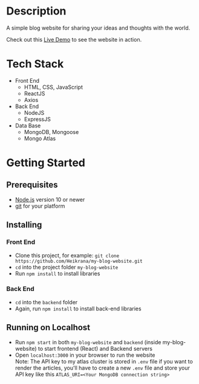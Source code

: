 # Description

A simple blog website for sharing your ideas and thoughts with the world.

Check out this [Live Demo](#) to see the website in action.

# Tech Stack

- Front End
   -  HTML, CSS, JavaScript
   -  ReactJS
   -  Axios
- Back End
   -  NodeJS
   -  ExpressJS
- Data Base
   -  MongoDB, Mongoose
   -  Mongo Atlas

# Getting Started

## Prerequisites

- [Node.js](https://nodejs.org/en/) version 10 or newer
- [git](https://git-scm.com/) for your platform

## Installing

### Front End

- Clone this project, for example: `git clone https://github.com/Heikrana/my-blog-website.git`
- `cd` into the project folder `my-blog-website`
- Run `npm install` to install libraries

### Back End

- `cd` into the `backend` folder
- Again, run `npm install` to install back-end libraries

## Running on Localhost

- Run `npm start` in both `my-blog-website` and `backend` (inside my-blog-website) to start frontend (React) and Backend servers
- Open `localhost:3000` in your browser to run the website<br>Note: The API key to my atlas cluster is stored in `.env` file if you want to render the articles, you'll have to create a new `.env` file and store your API key like this `ATLAS_URI=<Your MongoDB connection string>`
